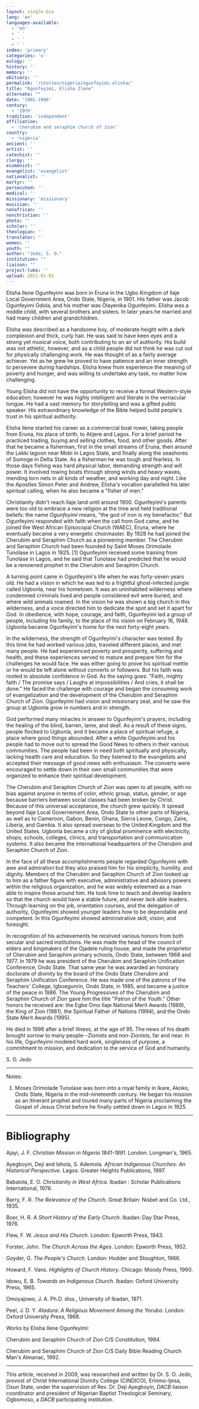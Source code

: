 ```yaml
---
layout: single-bio
lang: 'en'
languages-available:
  - 'en'
  - ' '
  - ' '
  - ' '
index: 'primary'
categories: 'o'
eulogy: ''
history: ''
memory: ''
obituary: ''
permalink: '/stories/nigeria/ogunfeyimi-elisha/'
title: "Ogunfeyimi, Elisha Ilene"
alternate: ""
date: '1901-1996'
century:
  - '20th'
tradition: 'independent'
affiliation:
  - 'cherubim and seraphim church of zion'
country:
  - 'nigeria'
ancient: ''
artist: ''
catechist: ''
clergy: ''
ecumenist: ''
evangelist: 'evangelist'
nationalist: ''
martyr: ''
persecuted: ''
medical: ''
missionary: 'missionary'
musician: ''
nonafrican: ''
nonchristian: ''
photo: ''
scholar: ''
theologian: ''
translator: ''
women: ''
youth: ''
author: "Jedo, S. O."
institution: ""
liaison: ""
project-luke: ''
upload: 2011-01-01
---
```




Elisha Ilene Ogunfeyimi was born in Eruna in the Ugbo Kingdom of Ilaje Local Government Area, Ondo State, Nigeria, in 1901. His father was Jacob Ogunfeyimi Odola, and his mother was Olayenika Ogunfeyimi. Elisha was a middle child, with several brothers and sisters. In later years he married and had many children and grandchildren.

Elisha was described as a handsome boy, of moderate height with a dark complexion and thick, curly hair. He was said to have keen eyes and a strong yet musical voice, both contributing to an air of authority. His build was not athletic, however, and as a child people did not think he was cut out for physically challenging work. He was thought of as a fairly average achiever. Yet as he grew he proved to have patience and an inner strength to persevere during hardships. Elisha knew from experience the meaning of poverty and hunger, and was willing to undertake any task, no matter how challenging.

Young Elisha did not have the opportunity to receive a formal Western-style education; however he was highly intelligent and literate in the vernacular tongue. He had a vast memory for storytelling and was a gifted public speaker. His extraordinary knowledge of the Bible helped build people's trust in his spiritual authority.

Elisha Ilene started his career as a commercial boat rower, taking people from Eruna, his place of birth, to Atijere and Lagos. For a brief period he practiced trading, buying and selling clothes, food, and other goods. After that he became a fisherman, first in the small streams of Eruna, then around the Lekki lagoon near Mobi in Lagos State, and finally along the seashores of Sumoge in Delta State. As a fisherman he was tough and fearless. In those days fishing was hard physical labor, demanding strength and will power. It involved rowing boats through strong winds and heavy waves, mending torn nets in all kinds of weather, and working day and night. Like the Apostles Simon Peter and Andrew, Elisha's vocation parallelled his later spiritual calling, when he also became a "fisher of men."

Christianity didn't reach Ilaje land until around 1900. Ogunfeyimi's parents were too old to embrace a new religion at the time and held traditional beliefs: the name *Ogunfeyimi* means, "the god of iron is my benefactor." But Ogunfeyimi responded with faith when the call from God came, and he joined the West African Episocopal Church (WAEC), Eruna, where he eventually became a very energetic choirmaster. By 1928 he had joined the Cherubim and Seraphim Church as a pioneering member. The Cherubim and Seraphim Church had been founded by Saint Moses Orimolade Tunolase in Lagos in 1925. [1] Ogunfeyimi received some training from Tunolase in Lagos, and he said that Tunolase had predicted that he would be a renowned prophet in the Cherubim and Seraphim Church.

A turning point came in Ogunfeyimi's life when he was forty-seven years old. He had a vision in which he was led to a frightful ghost-infected jungle called Ugbonla, near his hometown. It was an uninhabited wilderness where condemned criminals lived and people considered evil were buried, and where wild animals roamed. In the vision he was shown a big church in this wilderness, and a voice directed him to dedicate the spot and set it apart for God. In obedience, with hope, courage, and faith, Ogunfeyimi led a group of people, including his family, to the place of his vision on February 16, 1948. Ugbonla became Ogunfeyimi's home for the next forty-eight years.

In the wilderness, the strength of Ogunfeyimi's character was tested. By this time he had worked various jobs, traveled different places, and met many people. He had experienced poverty and prosperity, suffering and health, and these experiences served to mature and prepare him for the challenges he would face. He was either going to prove his spiritual mettle or he would be left alone without converts or followers. But his faith was rooted in absolute confidence in God. As the saying goes: "Faith, mighty faith / The promise says / Laughs at impossibilities / And cries, it shall be done." He faced the challenge with courage and began the consuming work of evangelization and the development of the Cherubim and Seraphim Church of Zion. Ogunfeyimi had vision and missionary zeal, and he saw the group at Ugbonla grow in numbers and in strength.

God performed many miracles in answer to Ogunfeyimi's prayers, including the healing of the blind, barren, lame, and deaf. As a result of these signs, people flocked to Ugbonla, and it became a place of spiritual refuge, a place where good things abounded. After a while Ogunfeyimi and his people had to move out to spread the Good News to others in their various communities. The people had been in need both spiritually and physically, lacking health care and education. So they listened to the evangelists and accepted their message of good news with enthusiasm. The converts were encouraged to settle down in their own small communities that were organized to enhance their spiritual development.

The Cherubim and Seraphim Church of Zion was open to all people, with no bias against anyone in terms of color, ethnic group, status, gender, or age because barriers between social classes had been broken by Christ. Because of this universal acceptance, the church grew quickly. It spread beyond Ilaje Local Governement Area, Ondo State to other parts of Nigeria, as well as to Cameroon, Gabon, Benin, Ghana, Sierra Leone, Congo, Zaire, Liberia, and Gambia. It also spread overseas to the United Kingdom and the United States. Ugbonla became a city of global prominence with electricity, shops, schools, colleges, clinics, and transportation and communication systems. It also became the international headquarters of the Cherubim and Seraphim Church of Zion.

In the face of all these accomplishments people regarded Ogunfeyimi with awe and admiration but they also praised him for his simplicity, humility, and dignity. Members of the Cherubim and Seraphim Church of Zion looked up to him as a father figure with executive, administrative and advisory powers within the religious organization, and he was widely esteemed as a man able to inspire those around him. He took time to teach and develop leaders so that the church would have a stable future, and never lack able leaders. Through learning on the job, orientation courses, and the delegation of authority, Ogunfeyimi showed younger leaders how to be dependable and competent. In this Ogunfeyimi showed administrative skill, vision, and foresight.

In recognition of his achievements he received various honors from both secular and sacred institutions. He was made the head of the council of elders and kingmakers of the Ojadele ruling house, and made the proprietor of Cherubim and Seraphim primary schools, Ondo State, between 1968 and 1977. In 1979 he was president of the Cherubim and Seraphim Unification Conference, Ondo State. That same year he was awarded an honorary doctorate of divinity by the board of the Ondo State Cherubim and Seraphim Unification Conference. He was made one of the patrons of the Teachers' College, Igboegunrin, Ondo State, in 1985, and became a justice of the peace in 1986. The Young Progressives of the Cherubim and Seraphim Church of Zion gave him the title "Patron of the Youth." Other honors he received are: the Egbe Omo Ilaje National Merit Awards (1989), the King of Zion (1981), the Spiritual Father of Nations (1994), and the Ondo State Merit Awards (1995).

He died in 1996 after a brief illness, at the age of 95. The news of his death brought sorrow to many people--Zionists and non-Zionists, far and near. In his life, Ogunfeyimi modeled hard work, singleness of purpose, a commitment to mission, and dedication to the service of God and humanity.

S. O. Jedo

---

Notes:

1. Moses Orimolade Tunolase was born into a royal family in Ikare, Akoko, Ondo State, Nigeria in the mid-nineteenth century. He began his mission as an itinerant prophet and toured many parts of Nigeria proclaiming the Gospel of Jesus Christ before he finally settled down in Lagos in 1925.
---

# Bibliography

Ajayi, J. F. *Christian Mission in Nigeria 1841-1891*. London: Longman's, 1965.

Ayegboyin, Deji and Ishola, S. Ademola. *African Indigenous Churches: An Historical Perspective*. Lagos: Greater Heights Publications, 1997.

Babalola, E. O. *Christianity in West Africa*. Ibadan : Scholar Publications International, 1976.

Barry, F. R. *The Relevance of the Church*. Great Britain: Nisbet and Co. Ltd., 1935.

Boer, H. R. *A Short History of the Early Church*. Ibadan: Day Star Press, 1976.

Flew, F. W. *Jesus and His Church*. London: Epworth Press, 1943.

Forster, John. *The Church Across the Ages*. London: Epworth Press, 1952.

Goyder, G. *The People's Church*. London: Hodder and Stoughton, 1966.

Howard, F. Vans. *Highlights of Church History*. Chicago: Moody Press, 1960.

Idowu, E. B. *Towards an Indigenous Church*. Ibadan: Oxford University Press, 1965.

Omoyajowo, J. A. Ph.D. diss., University of Ibadan, 1971.

Peel, J. D. Y. *Aladura: A Religious Movement Among the Yoruba*. London: Oxford University Press, 1968.

Works by Elisha Ilene Ogunfeyimi:

Cherubim and Seraphim Church of Zion C/S Constitution, 1984.

Cherubim and Seraphim Church of Zion C/S Daily Bible Reading Church Man's Almanac, 1992.

---

This article, received in 2009, was researched and written by Dr. S. O. Jedo, provost of Christ International Divinity College (CINDICO), Erinmo-Ijesa, Osun State, under the supervision of Rev. Dr. Deji Ayegboyin, *DACB* liaison coordinator and president of Nigerian Baptist Theological Seminary, Ogbomoso, a *DACB* participating institution.
